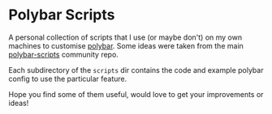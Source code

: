 # Polybar Scripts

A personal collection of scripts that I use (or maybe don't) on my own machines to customise [polybar](https://polybar.github.io/). Some ideas were taken from the main [polybar-scripts](https://github.com/polybar/polybar-scripts) community repo.

Each subdirectory of the `scripts` dir contains the code and example polybar config to use the particular feature.

Hope you find some of them useful, would love to get your improvements or ideas!
